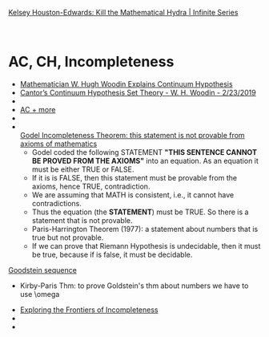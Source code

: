 [Kelsey Houston-Edwards: Kill the Mathematical Hydra | Infinite Series](https://www.youtube.com/watch?v=uWwUpEY4c8o)<br>
[]()<br>
[]()<br>


# AC, CH, Incompleteness
* [Mathematician W. Hugh Woodin Explains Continuum Hypothesis](https://youtu.be/ZC7wglkBWMM)
* [Cantor’s Continuum Hypothesis Set Theory - W. H. Woodin - 2/23/2019](https://youtu.be/hk0iPpeFNLU)<br>
* []()<br>
* [AC + more](https://math.vanderbilt.edu/schectex/ccc/choice.html)<br>
* []()<br>
* []()<br>
[Godel Incompleteness Theorem:  this statement is not provable from axioms of mathematics](https://www.youtube.com/watch?v=O4ndIDcDSGc)<br>
  - Godel coded the following STATEMENT **"THIS SENTENCE CANNOT BE PROVED FROM THE AXIOMS"** into an equation. 
  As an equation it must be either TRUE or FALSE. 
  - If it is is FALSE, then this statement must be provable from the axioms, hence TRUE, contradiction.
  - We are assuming that MATH is consistent, i.e., it cannot have contradictions.
  - Thus the equation (the **STATEMENT**) must be TRUE. So there is a statement that is not provable.
  - Paris-Harrington Theorem (1977): a statement about numbers that is true but not provable.
  - If we can prove that Riemann Hypothesis is undecidable, then it must be true, because if is false, it must be decidable.
  
[Goodstein sequence](https://www.youtube.com/watch?v=oBOZ2WroiVY)<br>
  - Kirby-Paris Thm: to prove Goldstein's thm about numbers we have to use \omega<br>
  
* [Exploring the Frontiers of Incompleteness](http://logic.harvard.edu/efi.php#multimedia)<br>
* []()<br>
* []()<br>


